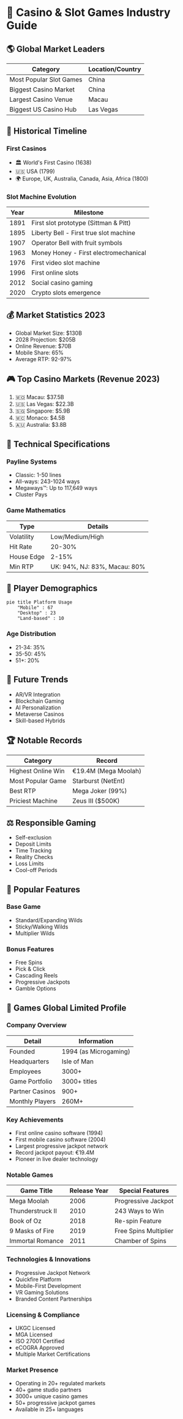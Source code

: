 # 🎰 Casino & Slot Games Industry Guide

## 🌎 Global Market Leaders

| Category                | Location/Country |
| ----------------------- | ---------------- |
| Most Popular Slot Games | China            |
| Biggest Casino Market   | China            |
| Largest Casino Venue    | Macau            |
| Biggest US Casino Hub   | Las Vegas        |

## 📅 Historical Timeline

### First Casinos

- 🏛️ World's First Casino (1638)
- 🇺🇸 USA (1799)
- 🌍 Europe, UK, Australia, Canada, Asia, Africa (1800)

### Slot Machine Evolution

| Year | Milestone                              |
| ---- | -------------------------------------- |
| 1891 | First slot prototype (Sittman & Pitt)  |
| 1895 | Liberty Bell - First true slot machine |
| 1907 | Operator Bell with fruit symbols       |
| 1963 | Money Honey - First electromechanical  |
| 1976 | First video slot machine               |
| 1996 | First online slots                     |
| 2012 | Social casino gaming                   |
| 2020 | Crypto slots emergence                 |

## 💰 Market Statistics 2023

- Global Market Size: $130B
- 2028 Projection: $205B
- Online Revenue: $70B
- Mobile Share: 65%
- Average RTP: 92-97%

## 🎮 Top Casino Markets (Revenue 2023)

1. 🇲🇴 Macau: $37.5B
2. 🇺🇸 Las Vegas: $22.3B
3. 🇸🇬 Singapore: $5.9B
4. 🇲🇨 Monaco: $4.5B
5. 🇦🇺 Australia: $3.8B

## 🔧 Technical Specifications

### Payline Systems

- Classic: 1-50 lines
- All-ways: 243-1024 ways
- Megaways™: Up to 117,649 ways
- Cluster Pays

### Game Mathematics

| Type       | Details                      |
| ---------- | ---------------------------- |
| Volatility | Low/Medium/High              |
| Hit Rate   | 20-30%                       |
| House Edge | 2-15%                        |
| Min RTP    | UK: 94%, NJ: 83%, Macau: 80% |

## 👥 Player Demographics

```mermaid
pie title Platform Usage
    "Mobile" : 67
    "Desktop" : 23
    "Land-based" : 10
```

### Age Distribution

- 21-34: 35%
- 35-50: 45%
- 51+: 20%

## 🚀 Future Trends

- AR/VR Integration
- Blockchain Gaming
- AI Personalization
- Metaverse Casinos
- Skill-based Hybrids

## 🏆 Notable Records

| Category           | Record               |
| ------------------ | -------------------- |
| Highest Online Win | €19.4M (Mega Moolah) |
| Most Popular Game  | Starburst (NetEnt)   |
| Best RTP           | Mega Joker (99%)     |
| Priciest Machine   | Zeus III ($500K)     |

## ⚖️ Responsible Gaming

- Self-exclusion
- Deposit Limits
- Time Tracking
- Reality Checks
- Loss Limits
- Cool-off Periods

## 🎯 Popular Features

### Base Game

- Standard/Expanding Wilds
- Sticky/Walking Wilds
- Multiplier Wilds

### Bonus Features

- Free Spins
- Pick & Click
- Cascading Reels
- Progressive Jackpots
- Gamble Options

## 🏢 Games Global Limited Profile

### Company Overview

| Detail          | Information           |
| --------------- | --------------------- |
| Founded         | 1994 (as Microgaming) |
| Headquarters    | Isle of Man           |
| Employees       | 3000+                 |
| Game Portfolio  | 3000+ titles          |
| Partner Casinos | 900+                  |
| Monthly Players | 260M+                 |

### Key Achievements

- First online casino software (1994)
- First mobile casino software (2004)
- Largest progressive jackpot network
- Record jackpot payout: €19.4M
- Pioneer in live dealer technology

### Notable Games

| Game Title       | Release Year | Special Features      |
| ---------------- | ------------ | --------------------- |
| Mega Moolah      | 2006         | Progressive Jackpot   |
| Thunderstruck II | 2010         | 243 Ways to Win       |
| Book of Oz       | 2018         | Re-spin Feature       |
| 9 Masks of Fire  | 2019         | Free Spins Multiplier |
| Immortal Romance | 2011         | Chamber of Spins      |

### Technologies & Innovations

- Progressive Jackpot Network
- Quickfire Platform
- Mobile-First Development
- VR Gaming Solutions
- Branded Content Partnerships

### Licensing & Compliance

- UKGC Licensed
- MGA Licensed
- ISO 27001 Certified
- eCOGRA Approved
- Multiple Market Certifications

### Market Presence

- Operating in 20+ regulated markets
- 40+ game studio partners
- 3000+ unique casino games
- 50+ progressive jackpot games
- Available in 25+ languages

